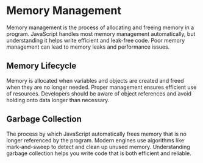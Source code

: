 # Memory Management
Memory management is the process of allocating and freeing memory in a program. JavaScript handles most memory management automatically, but understanding it helps write efficient and leak-free code. Poor memory management can lead to memory leaks and performance issues.

## Memory Lifecycle
Memory is allocated when variables and objects are created and freed when they are no longer needed. Proper management ensures efficient use of resources. Developers should be aware of object references and avoid holding onto data longer than necessary.

## Garbage Collection
The process by which JavaScript automatically frees memory that is no longer referenced by the program. Modern engines use algorithms like mark-and-sweep to detect and clean up unused memory. Understanding garbage collection helps you write code that is both efficient and reliable.

